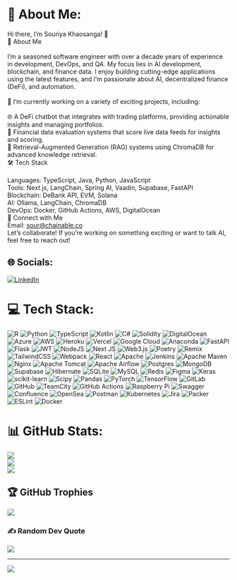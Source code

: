 # 💫 About Me:
Hi there, I’m Souriya Khaosanga! 👋<br>🚀 About Me<br><br>I’m a seasoned software engineer with over a decade years of experience in development, DevOps, and QA. My focus lies in AI development, blockchain, and finance data. I enjoy building cutting-edge applications using the latest features, and I’m passionate about AI, decentralized finance (DeFi), and automation.<br><br>🔧 I’m currently working on a variety of exciting projects, including:<br><br>🌐 A DeFi chatbot that integrates with trading platforms, providing actionable insights and managing portfolios.<br>🎯 Financial data evaluation systems that score live data feeds for insights and scoring.<br>🧠 Retrieval-Augmented Generation (RAG) systems using ChromaDB for advanced knowledge retrieval.<br>🛠 Tech Stack<br><br>Languages: TypeScript, Java, Python, JavaScript<br>Tools: Next.js, LangChain, Spring AI, Vaadin, Supabase, FastAPI<br>Blockchain: DeBank API, EVM, Solana<br>AI: Ollama, LangChain, ChromaDB<br>DevOps: Docker, GitHub Actions, AWS, DigitalOcean<br>💼 Connect with Me<br> Email: sour@chainable.co<br>Let’s collaborate! If you’re working on something exciting or want to talk AI, feel free to reach out!


## 🌐 Socials:
[![LinkedIn](https://img.shields.io/badge/LinkedIn-%230077B5.svg?logo=linkedin&logoColor=white)](https://linkedin.com/in/sourc123) 

# 💻 Tech Stack:
![R](https://img.shields.io/badge/r-%23276DC3.svg?style=plastic&logo=r&logoColor=white) ![Python](https://img.shields.io/badge/python-3670A0?style=plastic&logo=python&logoColor=ffdd54) ![TypeScript](https://img.shields.io/badge/typescript-%23007ACC.svg?style=plastic&logo=typescript&logoColor=white) ![Kotlin](https://img.shields.io/badge/kotlin-%237F52FF.svg?style=plastic&logo=kotlin&logoColor=white) ![C#](https://img.shields.io/badge/c%23-%23239120.svg?style=plastic&logo=csharp&logoColor=white) ![Solidity](https://img.shields.io/badge/Solidity-%23363636.svg?style=plastic&logo=solidity&logoColor=white) ![DigitalOcean](https://img.shields.io/badge/DigitalOcean-%230167ff.svg?style=plastic&logo=digitalOcean&logoColor=white) ![Azure](https://img.shields.io/badge/azure-%230072C6.svg?style=plastic&logo=microsoftazure&logoColor=white) ![AWS](https://img.shields.io/badge/AWS-%23FF9900.svg?style=plastic&logo=amazon-aws&logoColor=white) ![Heroku](https://img.shields.io/badge/heroku-%23430098.svg?style=plastic&logo=heroku&logoColor=white) ![Vercel](https://img.shields.io/badge/vercel-%23000000.svg?style=plastic&logo=vercel&logoColor=white) ![Google Cloud](https://img.shields.io/badge/GoogleCloud-%234285F4.svg?style=plastic&logo=google-cloud&logoColor=white) ![Anaconda](https://img.shields.io/badge/Anaconda-%2344A833.svg?style=plastic&logo=anaconda&logoColor=white) ![FastAPI](https://img.shields.io/badge/FastAPI-005571?style=plastic&logo=fastapi) ![Flask](https://img.shields.io/badge/flask-%23000.svg?style=plastic&logo=flask&logoColor=white) ![JWT](https://img.shields.io/badge/JWT-black?style=plastic&logo=JSON%20web%20tokens) ![NodeJS](https://img.shields.io/badge/node.js-6DA55F?style=plastic&logo=node.js&logoColor=white) ![Next JS](https://img.shields.io/badge/Next-black?style=plastic&logo=next.js&logoColor=white) ![Web3.js](https://img.shields.io/badge/web3.js-F16822?style=plastic&logo=web3.js&logoColor=white) ![Poetry](https://img.shields.io/badge/Poetry-%233B82F6.svg?style=plastic&logo=poetry&logoColor=0B3D8D) ![Remix](https://img.shields.io/badge/remix-%23000.svg?style=plastic&logo=remix&logoColor=white) ![TailwindCSS](https://img.shields.io/badge/tailwindcss-%2338B2AC.svg?style=plastic&logo=tailwind-css&logoColor=white) ![Webpack](https://img.shields.io/badge/webpack-%238DD6F9.svg?style=plastic&logo=webpack&logoColor=black) ![React](https://img.shields.io/badge/react-%2320232a.svg?style=plastic&logo=react&logoColor=%2361DAFB) ![Apache](https://img.shields.io/badge/apache-%23D42029.svg?style=plastic&logo=apache&logoColor=white) ![Jenkins](https://img.shields.io/badge/jenkins-%232C5263.svg?style=plastic&logo=jenkins&logoColor=white) ![Apache Maven](https://img.shields.io/badge/Apache%20Maven-C71A36?style=plastic&logo=Apache%20Maven&logoColor=white) ![Nginx](https://img.shields.io/badge/nginx-%23009639.svg?style=plastic&logo=nginx&logoColor=white) ![Apache Tomcat](https://img.shields.io/badge/apache%20tomcat-%23F8DC75.svg?style=plastic&logo=apache-tomcat&logoColor=black) ![Apache Airflow](https://img.shields.io/badge/Apache%20Airflow-017CEE?style=plastic&logo=Apache%20Airflow&logoColor=white) ![Postgres](https://img.shields.io/badge/postgres-%23316192.svg?style=plastic&logo=postgresql&logoColor=white) ![MongoDB](https://img.shields.io/badge/MongoDB-%234ea94b.svg?style=plastic&logo=mongodb&logoColor=white) ![Supabase](https://img.shields.io/badge/Supabase-3ECF8E?style=plastic&logo=supabase&logoColor=white) ![Hibernate](https://img.shields.io/badge/Hibernate-59666C?style=plastic&logo=Hibernate&logoColor=white) ![SQLite](https://img.shields.io/badge/sqlite-%2307405e.svg?style=plastic&logo=sqlite&logoColor=white) ![MySQL](https://img.shields.io/badge/mysql-4479A1.svg?style=plastic&logo=mysql&logoColor=white) ![Redis](https://img.shields.io/badge/redis-%23DD0031.svg?style=plastic&logo=redis&logoColor=white) ![Figma](https://img.shields.io/badge/figma-%23F24E1E.svg?style=plastic&logo=figma&logoColor=white) ![Keras](https://img.shields.io/badge/Keras-%23D00000.svg?style=plastic&logo=Keras&logoColor=white) ![scikit-learn](https://img.shields.io/badge/scikit--learn-%23F7931E.svg?style=plastic&logo=scikit-learn&logoColor=white) ![Scipy](https://img.shields.io/badge/SciPy-%230C55A5.svg?style=plastic&logo=scipy&logoColor=%white) ![Pandas](https://img.shields.io/badge/pandas-%23150458.svg?style=plastic&logo=pandas&logoColor=white) ![PyTorch](https://img.shields.io/badge/PyTorch-%23EE4C2C.svg?style=plastic&logo=PyTorch&logoColor=white) ![TensorFlow](https://img.shields.io/badge/TensorFlow-%23FF6F00.svg?style=plastic&logo=TensorFlow&logoColor=white) ![GitLab](https://img.shields.io/badge/gitlab-%23181717.svg?style=plastic&logo=gitlab&logoColor=white) ![GitHub](https://img.shields.io/badge/github-%23121011.svg?style=plastic&logo=github&logoColor=white) ![TeamCity](https://img.shields.io/badge/teamcity-000000.svg?style=plastic&logo=teamcity&logoColor=white) ![GitHub Actions](https://img.shields.io/badge/github%20actions-%232671E5.svg?style=plastic&logo=githubactions&logoColor=white) ![Raspberry Pi](https://img.shields.io/badge/-RaspberryPi-C51A4A?style=plastic&logo=Raspberry-Pi) ![Swagger](https://img.shields.io/badge/-Swagger-%23Clojure?style=plastic&logo=swagger&logoColor=white) ![Confluence](https://img.shields.io/badge/confluence-%23172BF4.svg?style=plastic&logo=confluence&logoColor=white) ![OpenSea](https://img.shields.io/badge/OpenSea-%232081E2.svg?style=plastic&logo=opensea&logoColor=white) ![Postman](https://img.shields.io/badge/Postman-FF6C37?style=plastic&logo=postman&logoColor=white) ![Kubernetes](https://img.shields.io/badge/kubernetes-%23326ce5.svg?style=plastic&logo=kubernetes&logoColor=white) ![Jira](https://img.shields.io/badge/jira-%230A0FFF.svg?style=plastic&logo=jira&logoColor=white) ![Packer](https://img.shields.io/badge/packer-%23E7EEF0.svg?style=plastic&logo=packer&logoColor=%2302A8EF) ![ESLint](https://img.shields.io/badge/ESLint-4B3263?style=plastic&logo=eslint&logoColor=white) ![Docker](https://img.shields.io/badge/docker-%230db7ed.svg?style=plastic&logo=docker&logoColor=white)
# 📊 GitHub Stats:
![](https://github-readme-stats.vercel.app/api?username=khaosans&theme=discord_old_blurple&hide_border=false&include_all_commits=true&count_private=true)<br/>
![](https://github-readme-streak-stats.herokuapp.com/?user=khaosans&theme=discord_old_blurple&hide_border=false)<br/>
![](https://github-readme-stats.vercel.app/api/top-langs/?username=khaosans&theme=discord_old_blurple&hide_border=false&include_all_commits=true&count_private=true&layout=compact)

## 🏆 GitHub Trophies
![](https://github-profile-trophy.vercel.app/?username=khaosans&theme=radical&no-frame=false&no-bg=false&margin-w=4)

### ✍️ Random Dev Quote
![](https://quotes-github-readme.vercel.app/api?type=horizontal&theme=tokyonight)

---
[![](https://visitcount.itsvg.in/api?id=khaosans&icon=0&color=0)](https://visitcount.itsvg.in)

<!-- Proudly created with GPRM ( https://gprm.itsvg.in ) -->
